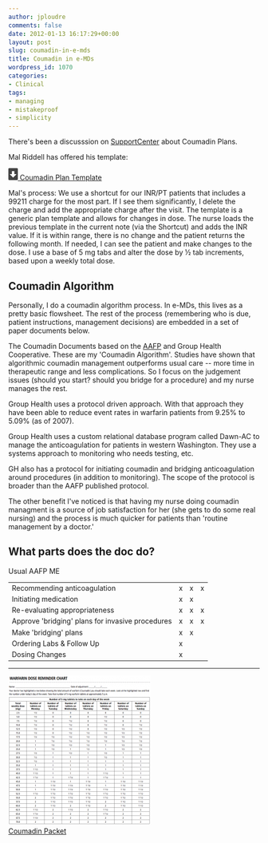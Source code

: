 ```yaml
---
author: jploudre
comments: false
date: 2012-01-13 16:17:29+00:00
layout: post
slug: coumadin-in-e-mds
title: Coumadin in e-MDs
wordpress_id: 1070
categories:
- Clinical
tags:
- managing
- mistakeproof
- simplicity
---
```


There's been a discusssion on [SupportCenter](http://supportcenter.e-mds.com/ics/support/default.asp?deptID=3222&forumContentID;=109653) about Coumadin Plans. 

Mal Riddell has offered his template:

[![](/files/2011/01/57-download.png) Coumadin Plan Template](/files/2012/01/Coumadin__Plan__MR.zip)

Mal's process: We use a shortcut for our INR/PT patients that includes a  99211 charge for the most part.  If I see them significantly, I delete the charge and add the appropriate charge after the visit.    The template is a generic plan template and allows for changes in dose.  The nurse loads the previous template in the current note (via the Shortcut) and adds the INR value.  If it is within range, there is no change and the patient returns the following month.  If needed, I can see the patient and make changes to the dose.  I use a base of 5 mg tabs and alter the dose by ½ tab increments, based upon a weekly total dose. 

## Coumadin Algorithm

Personally, I do a coumadin algorithm process. In e-MDs, this lives as a pretty basic flowsheet. The rest of the process (remembering who is due, patient instructions, management decisions) are embedded in a set of paper documents below.

The Coumadin Documents based on the [AAFP](http://www.aafp.org/fpm/2005/0500/p77.html) and Group Health Cooperative. These are my 'Coumadin Algorithm'. Studies have shown that algorithmic coumadin management outperforms usual care -- more time in therapeutic range and less complications. So I focus on the judgement issues (should you start? should you bridge for a procedure) and my nurse manages the rest.

Group Health uses a protocol driven approach. With that approach they have been able to reduce event rates in warfarin patients from 9.25% to 5.09% (as of 2007).

Group Health uses a custom relational database program called Dawn-AC to manage the anticoagulation for patients in western Washington. They use a systems approach to monitoring who needs testing, etc.

GH also has a protocol for initiating coumadin and bridging anticoagulation around procedures (in addition to monitoring). The scope of the protocol is broader than the AAFP published protocol.

The other benefit I've noticed is that having my nurse doing coumadin managment is a source of job satisfaction for her (she gets to do some real nursing) and the process is much quicker for patients than 'routine management by a doctor.'

## What parts does the doc do?

<table cellspacing="0" >

<tr >
  
  Usual
  AAFP
  ME
</tr>

<tbody >
<tr >
  
<td >Recommending anticoagulation
</td>
  
<td >x
</td>
  
<td >x
</td>
  
<td >x
</td>
</tr>
<tr >
  
<td >Initiating medication
</td>
  
<td >x
</td>
  
<td >x
</td>
  
<td >
</td>
</tr>
<tr >
  
<td >Re-evaluating appropriateness
</td>
  
<td >x
</td>
  
<td >x
</td>
  
<td >x
</td>
</tr>
<tr >
  
<td >Approve 'bridging' plans for invasive procedures
</td>
  
<td >x
</td>
  
<td >x
</td>
  
<td >x
</td>
</tr>
<tr >
  
<td >Make 'bridging' plans
</td>
  
<td >x
</td>
  
<td >x
</td>
  
<td >
</td>
</tr>
<tr >
  
<td >Ordering Labs & Follow Up
</td>
  
<td >x
</td>
  
<td >
</td>
  
<td >
</td>
</tr>
<tr >
  
<td >Dosing Changes
</td>
  
<td >x
</td>
  
<td >
</td>
  
<td >
</td>
</tr>
</tbody>
</table>

 

-----------------

 

[![](/files/2012/01/coumadin-instructions2-285x300.png)  
Coumadin Packet](/files/2012/01/Coumadin-Packet.zip)

